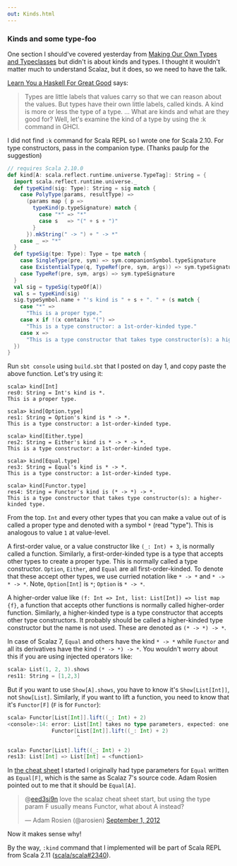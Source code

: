 ```yaml
---
out: Kinds.html
---
```


  [moott]: http://learnyouahaskell.com/making-our-own-types-and-typeclasses

### Kinds and some type-foo

One section I should've covered yesterday from [Making Our Own Types and Typeclasses][moott] but didn't is about kinds and types. I thought it wouldn't matter much to understand Scalaz, but it does, so we need to have the talk.

[Learn You a Haskell For Great Good][moott] says:

> Types are little labels that values carry so that we can reason about the values. But types have their own little labels, called kinds. A kind is more or less the type of a type.
> ...
> What are kinds and what are they good for? Well, let's examine the kind of a type by using the :k command in GHCI.

I did not find `:k` command for Scala REPL so I wrote one for Scala 2.10. For type constructors, pass in the companion type. (Thanks paulp for the suggestion)


```scala
// requires Scala 2.10.0
def kind[A: scala.reflect.runtime.universe.TypeTag]: String = {
  import scala.reflect.runtime.universe._
  def typeKind(sig: Type): String = sig match {
    case PolyType(params, resultType) =>
      (params map { p =>
        typeKind(p.typeSignature) match {
          case "*" => "*"
          case s   => "(" + s + ")"
        }
      }).mkString(" -> ") + " -> *"
    case _ => "*"
  }
  def typeSig(tpe: Type): Type = tpe match {
    case SingleType(pre, sym) => sym.companionSymbol.typeSignature
    case ExistentialType(q, TypeRef(pre, sym, args)) => sym.typeSignature
    case TypeRef(pre, sym, args) => sym.typeSignature
  }
  val sig = typeSig(typeOf[A])
  val s = typeKind(sig)
  sig.typeSymbol.name + "'s kind is " + s + ". " + (s match {
    case "*" =>
      "This is a proper type."
    case x if !(x contains "(") =>
      "This is a type constructor: a 1st-order-kinded type."
    case x =>
      "This is a type constructor that takes type constructor(s): a higher-kinded type."
  })
}
```

Run `sbt console` using `build.sbt` that I posted on day 1, and copy paste the above function. Let's try using it:

```
scala> kind[Int]
res0: String = Int's kind is *.
This is a proper type.

scala> kind[Option.type]
res1: String = Option's kind is * -> *.
This is a type constructor: a 1st-order-kinded type.

scala> kind[Either.type]
res2: String = Either's kind is * -> * -> *.
This is a type constructor: a 1st-order-kinded type.

scala> kind[Equal.type]
res3: String = Equal's kind is * -> *.
This is a type constructor: a 1st-order-kinded type.

scala> kind[Functor.type]
res4: String = Functor's kind is (* -> *) -> *.
This is a type constructor that takes type constructor(s): a higher-kinded type.
```

From the top. `Int` and every other types that you can make a value out of is called a proper type and denoted with a symbol `*` (read "type"). This is analogous to value `1` at value-level.

A first-order value, or a value constructor like `(_: Int) + 3`, is normally called a function. Similarly, a first-order-kinded type is a type that accepts other types to create a proper type. This is normally called a type constructor. `Option`, `Either`, and `Equal` are all first-order-kinded. To denote that these accept other types, we use curried notation like `* -> *` and `* -> * -> *`. Note, `Option[Int]` is `*`; `Option` is `* -> *`.

A higher-order value like `(f: Int => Int, list: List[Int]) => list map {f}`, a function that accepts other functions is normally called higher-order function. Similarly, a higher-kinded type is a type constructor that accepts other type constructors. It probably should be called a higher-kinded type constructor but the name is not used. These are denoted as `(* -> *) -> *`.

In case of Scalaz 7, `Equal` and others have the kind `* -> *` while `Functor` and all its derivatives have the kind `(* -> *) -> *`. You wouldn't worry about this if you are using injected operators like:

```scala
scala> List(1, 2, 3).shows
res11: String = [1,2,3]
```

But if you want to use `Show[A].shows`, you have to know it's `Show[List[Int]]`, not `Show[List]`. Similarly, if you want to lift a function, you need to know that it's `Functor[F]` (`F` is for `Functor`):

```scala
scala> Functor[List[Int]].lift((_: Int) + 2)
<console>:14: error: List[Int] takes no type parameters, expected: one
              Functor[List[Int]].lift((_: Int) + 2)
                      ^

scala> Functor[List].lift((_: Int) + 2)
res13: List[Int] => List[Int] = <function1>
```

In [the cheat sheet]($linkBase$/scalaz-cheat-sheet) I started I originally had type parameters for `Equal` written as `Equal[F]`, which is the same as Scalaz 7's source code. Adam Rosien pointed out to me that it should be `Equal[A]`. 

<blockquote class="twitter-tweet"><p>@<a href="https://twitter.com/eed3si9n">eed3si9n</a> love the scalaz cheat sheet start, but using the type param F usually means Functor, what about A instead?</p>&mdash; Adam Rosien (@arosien) <a href="https://twitter.com/arosien/status/241990437269815296">September 1, 2012</a></blockquote>
<script async src="//platform.twitter.com/widgets.js" charset="utf-8"></script>

Now it makes sense why!

By the way, `:kind` command that I implemented will be part of Scala REPL from Scala 2.11 ([scala/scala#2340](https://github.com/scala/scala/pull/2340)).
